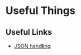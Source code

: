 # Useful Things

## Useful Links

 - [JSON handling](http://nitschinger.at/Handling-JSON-like-a-boss-in-PHP/)
